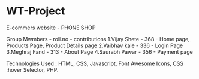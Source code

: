 # WT-Project

E-commers website - PHONE SHOP

Group Mwmbers - roll.no - contributions 
1.Vijay Shete - 368 - Home page, Products Page, Product Details page 
2.Vaibhav kale - 336 - Login Page 
3.Meghraj Fand - 313 - About Page 
4.Saurabh Pawar - 356 - Payment page

Technologies Used : HTML, CSS, Javascript, Font Awesome Icons, CSS :hover Selector, PHP.
